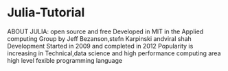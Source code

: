 # Julia-Tutorial
ABOUT JULIA:
open source and free
Developed in MIT in the Applied computing Group by Jeff Bezanson,stefn Karpinski andviral shah
Development Started in 2009 and completed in 2012
Popularity is increasing in Technical,data science and high performance computing area
high level fexible programming language
